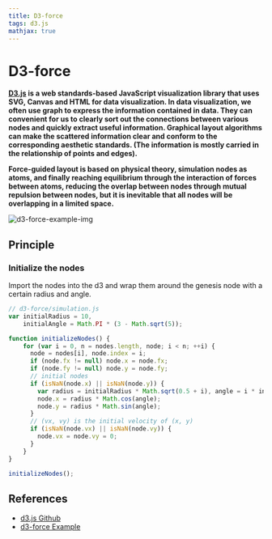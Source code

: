 ```yaml
---
title: D3-force
tags: d3.js
mathjax: true
---
```


# D3-force

**[D3.js](https://github.com/d3/d3) is a web standards-based JavaScript visualization library that uses SVG, Canvas and HTML for data visualization. In data visualization, we often use graph to express the information contained in data. They can convenient for us to clearly sort out the connections between various nodes and quickly extract useful information. Graphical layout algorithms can make the scattered information clear and conform to the corresponding aesthetic standards. (The information is mostly carried in the relationship of points and edges).**

**Force-guided layout is based on physical theory, simulation nodes as atoms, and finally reaching equilibrium through the interaction of forces between atoms, reducing the overlap between nodes through mutual repulsion between nodes, but it is inevitable that all nodes will be overlapping in a limited space.**

![d3-force-example-img](https://cdn.jsdelivr.net/gh/SmaIIstars/imgCDN/myBlog/d3-force-example-img.png)

## Principle

### Initialize the nodes

Import the nodes into the d3 and wrap them around the genesis node with a certain radius and angle. 

```js
// d3-force/simulation.js
var initialRadius = 10,
    initialAngle = Math.PI * (3 - Math.sqrt(5));

function initializeNodes() {
    for (var i = 0, n = nodes.length, node; i < n; ++i) {
      node = nodes[i], node.index = i;
      if (node.fx != null) node.x = node.fx;
      if (node.fy != null) node.y = node.fy;
      // initial nodes
      if (isNaN(node.x) || isNaN(node.y)) {
        var radius = initialRadius * Math.sqrt(0.5 + i), angle = i * initialAngle;
        node.x = radius * Math.cos(angle);
        node.y = radius * Math.sin(angle);
      }
      // (vx, vy) is the initial velocity of (x, y)
      if (isNaN(node.vx) || isNaN(node.vy)) {
        node.vx = node.vy = 0;
      }
    }
}

initializeNodes();
```



## References

- [d3.js Github](https://github.com/d3/d3-force)
- [d3-force Example](https://jsfiddle.net/smallstars/h8y6e031/51/)

